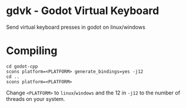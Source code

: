 # gdvk - Godot Virtual Keyboard
Send virtual keyboard presses in godot on linux/windows

# Compiling
```
cd godot-cpp
scons platform=<PLATFORM> generate_bindings=yes -j12
cd ..
scons platform=<PLATFORM>
```
Change `<PLATFORM>` to `linux`/`windows` and the 12 in `-j12` to the number of threads on your system.
